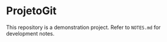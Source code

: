 # ProjetoGit

This repository is a demonstration project. Refer to `NOTES.md` for development notes.
